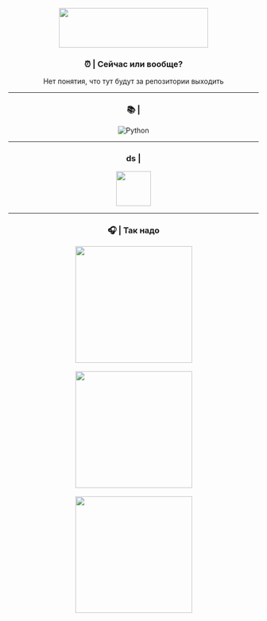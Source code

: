 <p align="center">
  <img src="https://sun9-27.userapi.com/impg/c3iYP0VyAibGz_uxDzFsG55TvtKoVrgfI9LSPQ/GBpcUX90mq4.jpg?size=1074x331&quality=96&sign=ecebe1b143bafcbd2aa037c737942a51&c_uniq_tag=vstXnaab4ISWmNgw9fEdubay1Og5vGEV7yRwgtIzN7g&type=share" Width="300" Height="80" />
</p>




<h3 align="center">⏰ | Сейчас или вообще?</h3>

<p align="center">
Нет понятия, что тут будут за репозитории выходить
</p>

---

<h3 align="center">📚 | </h3>

<p align="center">
  <img src="https://img.shields.io/badge/Python-3670A0?style=for-the-badge&logo=python&logoColor=ffdd54" alt="Python" />
 

</p>

---

<h3 align="center">ds | </h3>

<p align="center">
 <a href="https://discordapp.com/users/658613371553185823/" target="_blank">
  <img src="https://media.discordapp.net/attachments/1077587924595527802/1301272458954805288/IMG_3404.png?ex=6723dfea&is=67228e6a&hm=f417821ff55add296e028bb9e89371010322077349a1908d80377408e435ec4c" width="70" height="70">
</a>
<p>
 


---

<h3 align="center">🎧 | Так надо </h3>

 <p align="center">
  <img src="https://media.discordapp.net/attachments/1077587924595527802/1301284388985634876/IMG_3408.png?ex=6723eb07&is=67229987&hm=0a5abde8e8485472836b971610d07939dbda1a4861065185aee58c6679a70370"  Width="235" Height="235"/>
  <br>
  <br>
  <img src="https://media.discordapp.net/attachments/1077587924595527802/1301284171078959176/IMG_3410.jpg?ex=6723ead3&is=67229953&hm=31762a752baa445daaa23904f9b61d8b495647f87bac70d9cf279683506a2372" Width="235" Height="235" />
  <br>
  <br>
  <img src="https://media.discordapp.net/attachments/1077587924595527802/1301284376998313994/IMG_3409.png?ex=6723eb04&is=67229984&hm=20bb40230015f1b6cc5940e4678f15d73d83909fe947eb3f1b8a4408fb6756e9" Width="235" Height="235" />
</p>
